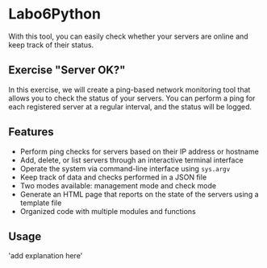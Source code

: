 
# Labo6Python

With this tool, you can easily check whether your servers are online and keep track of their status.

## Exercise "Server OK?"

In this exercise, we will create a ping-based network monitoring tool that allows you to check the status of your servers. You can perform a ping for each registered server at a regular interval, and the status will be logged.

## Features

- Perform ping checks for servers based on their IP address or hostname
- Add, delete, or list servers through an interactive terminal interface
- Operate the system via command-line interface using `sys.argv`
- Keep track of data and checks performed in a JSON file
- Two modes available: management mode and check mode
- Generate an HTML page that reports on the state of the servers using a template file 
- Organized code with multiple modules and functions

## Usage

'add explanation here'


